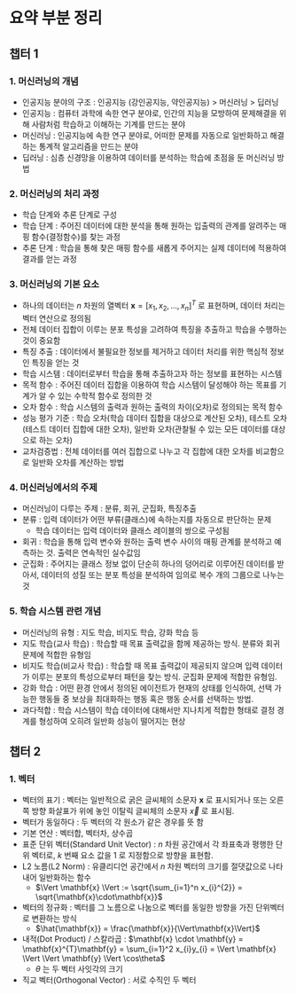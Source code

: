 # 요약 부분 정리
## 챕터 1

### 1. 머신러닝의 개념
- 인공지능 분야의 구조 : 인공지능 (강인공지능, 약인공지능) > 머신러닝 > 딥러닝
- 인공지능 : 컴퓨터 과학에 속한 연구 분야로, 인간의 지능을 모방하여 문제해결을 위해 사람처럼 학습하고 이해하는 기계를 만드는 분야
- 머신러닝 : 인공지능에 속한 연구 분야로, 어떠한 문제를 자동으로 일반화하고 해결하는 통계적 알고리즘을 만드는 분야
- 딥러닝 : 심층 신경망을 이용하여 데이터를 분석하는 학습에 초점을 둔 머신러닝 방법

### 2. 머신러닝의 처리 과정
- 학습 단계와 추론 단계로 구성
- 학습 단계 : 주어진 데이터에 대한 분석을 통해 원하는 입출력의 관계를 알려주는 매핑 함수(결정함수)를 찾는 과정
- 추론 단계 : 학습을 통해 찾은 매핑 함수를 새롭게 주어지는 실제 데이터에 적용하여 결과를 얻는 과정

### 3. 머신러닝의 기본 요소
- 하나의 데이터는 $n$ 차원의 열벡터 $\textbf{x} = [x_1, x_2, ..., x_n]^T$ 로 표현하며, 데이터 처리는 벡터 연산으로 정의됨
- 전체 데이터 집합이 이루는 분포 특성을 고려하여 특징을 추출하고 학습을 수행하는 것이 중요함
- 특징 추출 : 데이터에서 불필요한 정보를 제거하고 데이터 처리를 위한 핵심적 정보인 특징을 얻는 것
- 학습 시스템 : 데이터로부터 학습을 통해 추출하고자 하는 정보를 표현하는 시스템
- 목적 함수 : 주어진 데이터 집합을 이용하여 학습 시스템이 달성해야 하는 목표를 기계가 알 수 있는 수학적 함수로 정의한 것
- 오차 함수 : 학습 시스템의 출력과 원하는 출력의 차이(오차)로 정의되는 목적 함수
- 성능 평가 기준 : 학습 오차(학습 데이터 집합을 대상으로 계산된 오차), 테스트 오차(테스트 데이터 집합에 대한 오차), 일반화 오차(관찰될 수 있는 모든 데이터를 대상으로 하는 오차)
- 교차검증법 : 전체 데이터를 여러 집합으로 나누고 각 집합에 대한 오차를 비교함으로 일반화 오차를 계산하는 방법

### 4. 머신러닝에서의 주제
- 머신러닝이 다루는 주제 : 분류, 회귀, 군집화, 특징추출
- 분류 : 입력 데이터가 어떤 부류(클래스)에 속하는지를 자동으로 판단하는 문제
	- 학습 데이터는 입력 데이터와 클래스 레이블의 쌍으로 구성됨
- 회귀 : 학습을 통해 입력 변수와 원하는 출력 변수 사이의 매핑 관계를 분석하고 예측하는 것. 출력은 연속적인 실수값임
- 군집화 : 주어지는 클래스 정보 없이 단순히 하나의 덩어리로 이루어진 데이터를 받아서, 데이터의 성질 또는 분포 특성을 분석하여 임의로 복수 개의 그룹으로 나누는 것

### 5. 학습 시스템 관련 개념
- 머신러닝의 유형 : 지도 학습, 비지도 학습, 강화 학습 등
- 지도 학습(교사 학습) : 학습할 때 목표 출력값을 함께 제공하는 방식. 분류와 회귀 문제에 적합한 유형임
- 비지도 학습(비교사 학습) : 학습할 때 목표 출력값이 제공되지 않으며 입력 데이터가 이루는 분포의 특성으로부터 패턴을 찾는 방식. 군집화 문제에 적합한 유형임.
- 강화 학습 : 어떤 환경 안에서 정의된 에이전트가 현재의 상태를 인식하여, 선택 가능한 행동들 중 보상을 최대화하는 행동 혹은 행동 순서를 선택하는 방법.
- 과다적합 : 학습 시스템이 학습 데이터에 대해서만 지나치게 적합한 형태로 결정 경계를 형성하여 오히려 일반화 성능이 떨어지는 현상

## 챕터 2
### 1. 벡터
- 벡터의 표기 : 벡터는 일반적으로 굵은 글씨체의 소문자 $\mathbf{x}$ 로 표시되거나 또는 오른쪽 방향 화살표가 위에 놓인 이탈릭 글씨체의 소문자 $\vec{x}$ 로 표시됨.
- 벡터가 동일하다 : 두 벡터의 각 원소가 같은 경우를 뜻 함
- 기본 연산 : 벡터합, 벡터차, 상수곱
- 표준 단위 벡터(Standard Unit Vector) : $n$ 차원 공간에서 각 좌표축과 평행한 단위 벡터로, $k$ 번째 요소 값을 $1$ 로 지정함으로 방향을 표현함.
- L2 노름(L2 Norm) : 유클리디언 공간에서 $n$ 차원 벡터의 크기를 절댓값으로 나타내어 일반화하는 함수
	- $\Vert \mathbf{x} \Vert := \sqrt{\sum_{i=1}^n x_{i}^{2}} = \sqrt{\mathbf{x}\cdot\mathbf{x}}$
- 벡터의 정규화 : 벡터를 그 노름으로 나눔으로 벡터를 동일한 방향을 가진 단위벡터로 변환하는 방식
	- $\hat{\mathbf{x}} = \frac{\mathbf{x}}{\Vert\mathbf{x}\Vert}$
- 내적(Dot Product) / 스칼라곱 : $\mathbf{x} \cdot \mathbf{y} = \mathbf{x}^{T}\mathbf{y} = \sum_{i=1}^2 x_{i}y_{i} = \Vert \mathbf{x} \Vert \Vert \mathbf{y} \Vert \cos\theta$
	- $\theta$ 는 두 벡터 사잇각의 크기
- 직교 벡터(Orthogonal Vector) : 서로 수직인 두 벡터